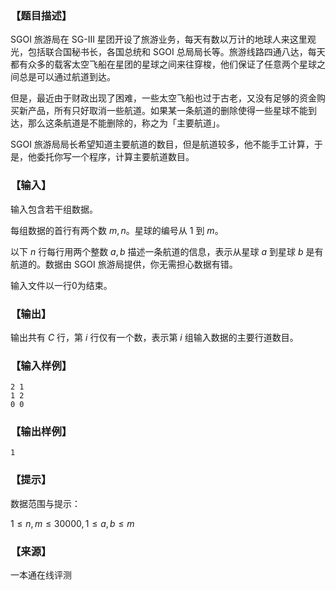 ### 【题目描述】

SGOI 旅游局在 SG-III 星团开设了旅游业务，每天有数以万计的地球人来这里观光，包括联合国秘书长，各国总统和 SGOI 总局局长等。旅游线路四通八达，每天都有众多的载客太空飞船在星团的星球之间来往穿梭，他们保证了任意两个星球之间总是可以通过航道到达。

但是，最近由于财政出现了困难，一些太空飞船也过于古老，又没有足够的资金购买新产品，所有只好取消一些航道。如果某一条航道的删除使得一些星球不能到达，那么这条航道是不能删除的，称之为「主要航道」。

SGOI 旅游局局长希望知道主要航道的数目，但是航道较多，他不能手工计算，于是，他委托你写一个程序，计算主要航道数目。

### 【输入】

输入包含若干组数据。

每组数据的首行有两个数 $m,n$。星球的编号从 $1$ 到 $m$。

以下 $n$ 行每行用两个整数 $a,b$ 描述一条航道的信息，表示从星球 $a$ 到星球 $b$ 是有航道的。数据由 SGOI 旅游局提供，你无需担心数据有错。

输入文件以一行$0$为结束。

### 【输出】

输出共有 $C$ 行，第 $i$ 行仅有一个数，表示第 $i$ 组输入数据的主要行道数目。

### 【输入样例】

```
2 1
1 2
0 0
```

### 【输出样例】

```
1
```

### 【提示】

数据范围与提示：

$1≤n,m≤30000,1≤a,b≤m$


 ### 【来源】

 一本通在线评测 